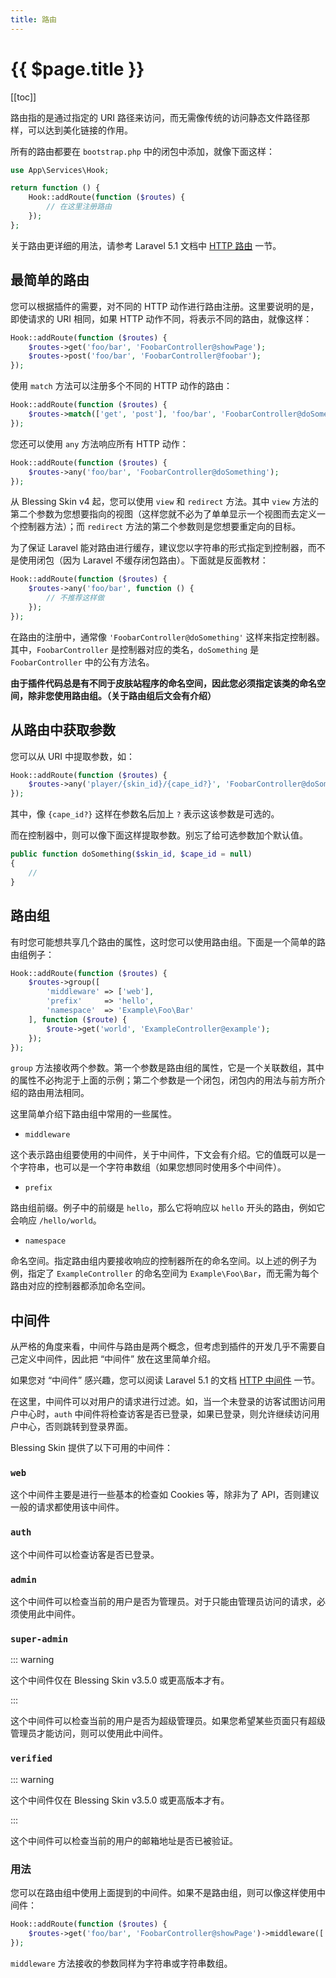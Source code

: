 ```yaml
---
title: 路由
---
```


# {{ $page.title }}

[[toc]]

路由指的是通过指定的 URI 路径来访问，而无需像传统的访问静态文件路径那样，可以达到美化链接的作用。

所有的路由都要在 `bootstrap.php` 中的闭包中添加，就像下面这样：

```php
use App\Services\Hook;

return function () {
    Hook::addRoute(function ($routes) {
        // 在这里注册路由
    });
};
```

关于路由更详细的用法，请参考 Laravel 5.1 文档中 [HTTP 路由](http://d.laravel-china.org/docs/5.2/routing) 一节。

## 最简单的路由

您可以根据插件的需要，对不同的 HTTP 动作进行路由注册。这里要说明的是，即使请求的 URI 相同，如果 HTTP 动作不同，将表示不同的路由，就像这样：

```php
Hook::addRoute(function ($routes) {
    $routes->get('foo/bar', 'FoobarController@showPage');
    $routes->post('foo/bar', 'FoobarController@foobar');
});
```

使用 `match` 方法可以注册多个不同的 HTTP 动作的路由：

```php
Hook::addRoute(function ($routes) {
    $routes->match(['get', 'post'], 'foo/bar', 'FoobarController@doSomething');
});
```

您还可以使用 `any` 方法响应所有 HTTP 动作：

```php
Hook::addRoute(function ($routes) {
    $routes->any('foo/bar', 'FoobarController@doSomething');
});
```

从 Blessing Skin v4 起，您可以使用 `view` 和 `redirect` 方法。其中 `view` 方法的第二个参数为您想要指向的视图（这样您就不必为了单单显示一个视图而去定义一个控制器方法）；而 `redirect` 方法的第二个参数则是您想要重定向的目标。

为了保证 Laravel 能对路由进行缓存，建议您以字符串的形式指定到控制器，而不是使用闭包（因为 Laravel 不缓存闭包路由）。下面就是反面教材：

```php
Hook::addRoute(function ($routes) {
    $routes->any('foo/bar', function () {
        // 不推荐这样做
    });
});
```

在路由的注册中，通常像 `'FoobarController@doSomething'` 这样来指定控制器。其中，`FoobarController` 是控制器对应的类名，`doSomething` 是 `FoobarController` 中的公有方法名。

**由于插件代码总是有不同于皮肤站程序的命名空间，因此您必须指定该类的命名空间，除非您使用路由组。（关于路由组后文会有介绍）**

## 从路由中获取参数

您可以从 URI 中提取参数，如：

```php
Hook::addRoute(function ($routes) {
    $routes->any('player/{skin_id}/{cape_id?}', 'FoobarController@doSomething');
});
```

其中，像 `{cape_id?}` 这样在参数名后加上 `?` 表示这该参数是可选的。

而在控制器中，则可以像下面这样提取参数。别忘了给可选参数加个默认值。

```php
public function doSomething($skin_id, $cape_id = null)
{
    //
}
```

## 路由组

有时您可能想共享几个路由的属性，这时您可以使用路由组。下面是一个简单的路由组例子：

```php
Hook::addRoute(function ($routes) {
    $routes->group([
        'middleware' => ['web'],
        'prefix'     => 'hello',
        'namespace'  => 'Example\Foo\Bar'
    ], function ($route) {
        $route->get('world', 'ExampleController@example');
    });
});
```

`group` 方法接收两个参数。第一个参数是路由组的属性，它是一个关联数组，其中的属性不必拘泥于上面的示例；第二个参数是一个闭包，闭包内的用法与前方所介绍的路由用法相同。

这里简单介绍下路由组中常用的一些属性。

- `middleware`

这个表示路由组要使用的中间件，关于中间件，下文会有介绍。它的值既可以是一个字符串，也可以是一个字符串数组（如果您想同时使用多个中间件）。

- `prefix`

路由组前缀。例子中的前缀是 `hello`，那么它将响应以 `hello` 开头的路由，例如它会响应 `/hello/world`。

- `namespace`

命名空间。指定路由组内要接收响应的控制器所在的命名空间。以上述的例子为例，指定了 `ExampleController` 的命名空间为 `Example\Foo\Bar`，而无需为每个路由对应的控制器都添加命名空间。

## 中间件

从严格的角度来看，中间件与路由是两个概念，但考虑到插件的开发几乎不需要自己定义中间件，因此把 “中间件” 放在这里简单介绍。

如果您对 “中间件” 感兴趣，您可以阅读 Laravel 5.1 的文档 [HTTP 中间件](http://d.laravel-china.org/docs/5.2/middleware) 一节。

在这里，中间件可以对用户的请求进行过滤。如，当一个未登录的访客试图访问用户中心时，`auth` 中间件将检查访客是否已登录，如果已登录，则允许继续访问用户中心，否则跳转到登录界面。

Blessing Skin 提供了以下可用的中间件：

### `web`

这个中间件主要是进行一些基本的检查如 Cookies 等，除非为了 API，否则建议一般的请求都使用该中间件。

### `auth`

这个中间件可以检查访客是否已登录。

### `admin`

这个中间件可以检查当前的用户是否为管理员。对于只能由管理员访问的请求，必须使用此中间件。

### `super-admin`

::: warning

这个中间件仅在 Blessing Skin v3.5.0 或更高版本才有。

:::

这个中间件可以检查当前的用户是否为超级管理员。如果您希望某些页面只有超级管理员才能访问，则可以使用此中间件。

### `verified`

::: warning

这个中间件仅在 Blessing Skin v3.5.0 或更高版本才有。

:::

这个中间件可以检查当前的用户的邮箱地址是否已被验证。

### 用法

您可以在路由组中使用上面提到的中间件。如果不是路由组，则可以像这样使用中间件：

```php
Hook::addRoute(function ($routes) {
    $routes->get('foo/bar', 'FoobarController@showPage')->middleware(['web', 'auth']);
});
```

`middleware` 方法接收的参数同样为字符串或字符串数组。
